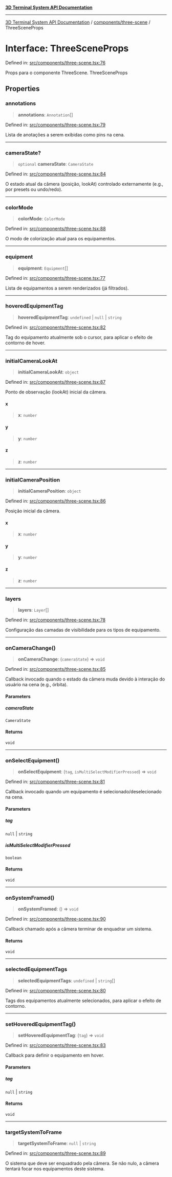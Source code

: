[**3D Terminal System API Documentation**](../../../README.md)

***

[3D Terminal System API Documentation](../../../README.md) / [components/three-scene](../README.md) / ThreeSceneProps

# Interface: ThreeSceneProps

Defined in: [src/components/three-scene.tsx:76](https://github.com/Dicommunitas/ThreeJS_Terminal_3D2/blob/3ee0fc36a3337518d3717231e10fb625cedcf942/src/components/three-scene.tsx#L76)

Props para o componente ThreeScene.
 ThreeSceneProps

## Properties

### annotations

> **annotations**: `Annotation`[]

Defined in: [src/components/three-scene.tsx:79](https://github.com/Dicommunitas/ThreeJS_Terminal_3D2/blob/3ee0fc36a3337518d3717231e10fb625cedcf942/src/components/three-scene.tsx#L79)

Lista de anotações a serem exibidas como pins na cena.

***

### cameraState?

> `optional` **cameraState**: `CameraState`

Defined in: [src/components/three-scene.tsx:84](https://github.com/Dicommunitas/ThreeJS_Terminal_3D2/blob/3ee0fc36a3337518d3717231e10fb625cedcf942/src/components/three-scene.tsx#L84)

O estado atual da câmera (posição, lookAt) controlado externamente (e.g., por presets ou undo/redo).

***

### colorMode

> **colorMode**: `ColorMode`

Defined in: [src/components/three-scene.tsx:88](https://github.com/Dicommunitas/ThreeJS_Terminal_3D2/blob/3ee0fc36a3337518d3717231e10fb625cedcf942/src/components/three-scene.tsx#L88)

O modo de colorização atual para os equipamentos.

***

### equipment

> **equipment**: `Equipment`[]

Defined in: [src/components/three-scene.tsx:77](https://github.com/Dicommunitas/ThreeJS_Terminal_3D2/blob/3ee0fc36a3337518d3717231e10fb625cedcf942/src/components/three-scene.tsx#L77)

Lista de equipamentos a serem renderizados (já filtrados).

***

### hoveredEquipmentTag

> **hoveredEquipmentTag**: `undefined` \| `null` \| `string`

Defined in: [src/components/three-scene.tsx:82](https://github.com/Dicommunitas/ThreeJS_Terminal_3D2/blob/3ee0fc36a3337518d3717231e10fb625cedcf942/src/components/three-scene.tsx#L82)

Tag do equipamento atualmente sob o cursor, para aplicar o efeito de contorno de hover.

***

### initialCameraLookAt

> **initialCameraLookAt**: `object`

Defined in: [src/components/three-scene.tsx:87](https://github.com/Dicommunitas/ThreeJS_Terminal_3D2/blob/3ee0fc36a3337518d3717231e10fb625cedcf942/src/components/three-scene.tsx#L87)

Ponto de observação (lookAt) inicial da câmera.

#### x

> **x**: `number`

#### y

> **y**: `number`

#### z

> **z**: `number`

***

### initialCameraPosition

> **initialCameraPosition**: `object`

Defined in: [src/components/three-scene.tsx:86](https://github.com/Dicommunitas/ThreeJS_Terminal_3D2/blob/3ee0fc36a3337518d3717231e10fb625cedcf942/src/components/three-scene.tsx#L86)

Posição inicial da câmera.

#### x

> **x**: `number`

#### y

> **y**: `number`

#### z

> **z**: `number`

***

### layers

> **layers**: `Layer`[]

Defined in: [src/components/three-scene.tsx:78](https://github.com/Dicommunitas/ThreeJS_Terminal_3D2/blob/3ee0fc36a3337518d3717231e10fb625cedcf942/src/components/three-scene.tsx#L78)

Configuração das camadas de visibilidade para os tipos de equipamento.

***

### onCameraChange()

> **onCameraChange**: (`cameraState`) => `void`

Defined in: [src/components/three-scene.tsx:85](https://github.com/Dicommunitas/ThreeJS_Terminal_3D2/blob/3ee0fc36a3337518d3717231e10fb625cedcf942/src/components/three-scene.tsx#L85)

Callback invocado quando o estado da câmera muda devido à interação do usuário na cena (e.g., órbita).

#### Parameters

##### cameraState

`CameraState`

#### Returns

`void`

***

### onSelectEquipment()

> **onSelectEquipment**: (`tag`, `isMultiSelectModifierPressed`) => `void`

Defined in: [src/components/three-scene.tsx:81](https://github.com/Dicommunitas/ThreeJS_Terminal_3D2/blob/3ee0fc36a3337518d3717231e10fb625cedcf942/src/components/three-scene.tsx#L81)

Callback invocado quando um equipamento é selecionado/deselecionado na cena.

#### Parameters

##### tag

`null` | `string`

##### isMultiSelectModifierPressed

`boolean`

#### Returns

`void`

***

### onSystemFramed()

> **onSystemFramed**: () => `void`

Defined in: [src/components/three-scene.tsx:90](https://github.com/Dicommunitas/ThreeJS_Terminal_3D2/blob/3ee0fc36a3337518d3717231e10fb625cedcf942/src/components/three-scene.tsx#L90)

Callback chamado após a câmera terminar de enquadrar um sistema.

#### Returns

`void`

***

### selectedEquipmentTags

> **selectedEquipmentTags**: `undefined` \| `string`[]

Defined in: [src/components/three-scene.tsx:80](https://github.com/Dicommunitas/ThreeJS_Terminal_3D2/blob/3ee0fc36a3337518d3717231e10fb625cedcf942/src/components/three-scene.tsx#L80)

Tags dos equipamentos atualmente selecionados, para aplicar o efeito de contorno.

***

### setHoveredEquipmentTag()

> **setHoveredEquipmentTag**: (`tag`) => `void`

Defined in: [src/components/three-scene.tsx:83](https://github.com/Dicommunitas/ThreeJS_Terminal_3D2/blob/3ee0fc36a3337518d3717231e10fb625cedcf942/src/components/three-scene.tsx#L83)

Callback para definir o equipamento em hover.

#### Parameters

##### tag

`null` | `string`

#### Returns

`void`

***

### targetSystemToFrame

> **targetSystemToFrame**: `null` \| `string`

Defined in: [src/components/three-scene.tsx:89](https://github.com/Dicommunitas/ThreeJS_Terminal_3D2/blob/3ee0fc36a3337518d3717231e10fb625cedcf942/src/components/three-scene.tsx#L89)

O sistema que deve ser enquadrado pela câmera. Se não nulo, a câmera tentará focar nos equipamentos deste sistema.
